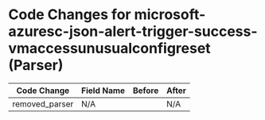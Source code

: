 # Code Changes for microsoft-azuresc-json-alert-trigger-success-vmaccessunusualconfigreset (Parser)

| Code Change | Field Name | Before | After |
|-------------|------------|--------|-------|
| removed_parser | N/A |  | N/A |